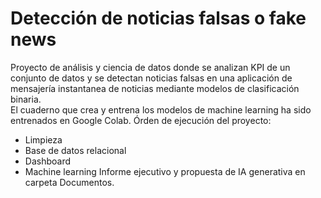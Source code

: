 # Detección de noticias falsas o fake news
Proyecto de análisis y ciencia de datos donde se analizan KPI de un conjunto de datos y se detectan noticias falsas en una aplicación de mensajería instantanea de noticias mediante modelos de clasificación binaria.  
El cuaderno que crea y entrena los modelos de machine learning ha sido entrenados en Google Colab.
Órden de ejecución del proyecto:
* Limpieza
* Base de datos relacional
* Dashboard
* Machine learning
Informe ejecutivo y propuesta de IA generativa en carpeta Documentos.